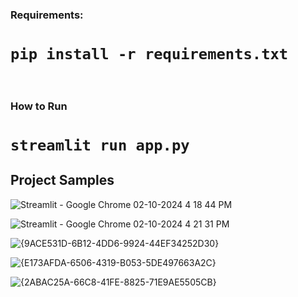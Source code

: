 <h3>Requirements:</h3>
<h1><code>pip install -r requirements.txt</code></h1>

<br> 
<h3>How to Run</h3>
<h1><code>streamlit run app.py</code></h1>

<h2 style="center">Project Samples</h2>

![Streamlit - Google Chrome 02-10-2024 4 18 44 PM](https://github.com/user-attachments/assets/8abc6dcc-897f-4e22-b4ce-ec06923575a4)

![Streamlit - Google Chrome 02-10-2024 4 21 31 PM](https://github.com/user-attachments/assets/fdba0918-dc49-4cda-b3f1-fd094bf5cce7)

![{9ACE531D-6B12-4DD6-9924-44EF34252D30}](https://github.com/user-attachments/assets/f199d272-ca19-473d-a751-d3e9f95ae7e9)

![{E173AFDA-6506-4319-B053-5DE497663A2C}](https://github.com/user-attachments/assets/ed44c7ff-4b39-4b9a-924c-9774ca90260a)

![{2ABAC25A-66C8-41FE-8825-71E9AE5505CB}](https://github.com/user-attachments/assets/bc4c0aca-7ede-4ba3-ad7c-aca721e545f6)







